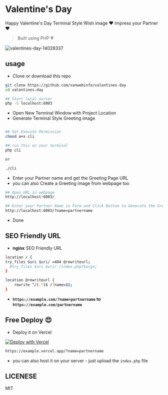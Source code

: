 # Valentine's Day

Happy Valentine's Day Terminal Style Wish image ❤️ Impress your Partner ❤️

> Built using PHP 💗  

![valentines-day-14028337](https://github.com/sanwebinfo/valentines-day/assets/10300271/acf69a23-2952-4997-9e69-527d80259d24)

## usage

- Clone or download this repo

```sh
git clone https://github.com/sanwebinfo/valentines-day
cd valentines-day

## Start local server
php -S localhost:6003
```

- Open New Terminal Window with Project Location
- Generate Terminal Style Greeting image

```sh

## Set Execute Permission
chmod a+x cli

## run this on your terminal
php cli

or 

./cli

```

- Enter your Partner name and get the Greeting Page URL
- you can also Create a Greeting image from webpage too

```sh
## Open URL in webpage
http://localhost:6003/

## Enter your Partner Name in Form and Click Button to Generate the Greeting image
http://localhost:6003/?name=partnername

```

- Done

## SEO Friendly URL

- **nginx** SEO Friendly URL

```sh
location / {
try_files $uri $uri/ =404 @rewriteurl;
  #try_files $uri $uri/ /index.php?$args;
}

location @rewriteurl {
    rewrite ^/(.*)$ /?name=$1;
}
```

- **`https://example.com/?name=partnername` to `https://example.com/partnername`**

## Free Deploy 😍

- Deploy it on Vercel

[![Deploy with Vercel](https://vercel.com/button)](https://vercel.com/new/clone?repository-url=https%3A%2F%2Fgithub.com%2Fsanwebinfo%2Fvalentines-day)

```sh
https://example.vercel.app/?name=partnername
```

- you can also host it on your server - just upload the `index.php` file

## LICENESE

MIT

